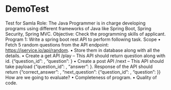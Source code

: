 # DemoTest
Test for Samla
Role:
The Java Programmer is in charge developing programs using different frameworks of
Java like Spring Boot, Spring Security, Spring MVC.
Objective:
Check the programming skills of applicant.
Program 1:
Write a spring boot rest API to perform following task.
Scope
• Fetch 5 random questions from the API endpoint: https://jservice.io/api/random.
• Store them in database along with all the details.
• Create a get API /play – This API should return question along with id. {“question_id”:
<question id>, “question”: <question text>}
• Create a post API /next – This API should take payload {“question_id”: <id>, “answer”:
<answer>}. Response of the API should return {“correct_answer”: <correct answer to
question>, “next_question”: {“question_id”: <question id>, “question”: <question
text>}}
How are we going to evaluate?
• Completeness of program.
• Quality of code.
